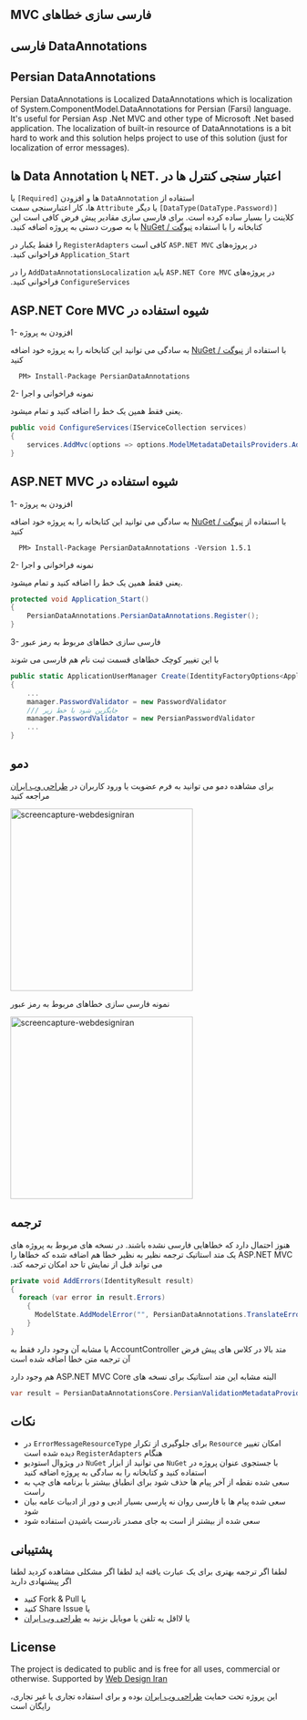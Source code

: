 ## &#x202b;فارسی سازی خطاهای MVC
## &#x202b;DataAnnotations فارسی
## Persian DataAnnotations
Persian DataAnnotations is Localized DataAnnotations which is localization of System.ComponentModel.DataAnnotations for Persian (Farsi) language. It's useful for Persian Asp .Net MVC and other type of Microsoft .Net based application.
The localization of built-in resource of DataAnnotations is a bit hard to work and this solution helps project to use of this solution (just for localization of error messages).



## &#x202b;اعتبار سنجی کنترل ها در .NET با Data Annotation ها
&#x202b;استفاده از `DataAnnotation` ها و افزودن `[Required]` یا `[DataType(DataType.Password)]` یا دیگر `Attribute` ها، کار اعتبارسنجی سمت کلاینت را بسیار ساده کرده است. برای فارسی سازی مقادیر پیش فرض کافی است این کتابخانه را با استفاده [نیوگت / NuGet](https://nuget.org/packages/PersianDataAnnotations) یا به صورت دستی به پروژه اضافه کنید. 

&#x202b;در پروژه‌های `ASP.NET MVC` کافی است `RegisterAdapters` را فقط یکبار در `Application_Start` فراخوانی کنید.

&#x202b;در پروژه‌های `ASP.NET Core MVC`  باید `AddDataAnnotationsLocalization` را در `ConfigureServices` فراخوانی کنید.



## &#x202b; شیوه استفاده در ASP.NET Core MVC

  1- افزودن به پروژه
  
&#x202b; با استفاده از [نیوگت / NuGet](https://nuget.org/packages/PersianDataAnnotations) به سادگی می توانید این کتابخانه را به پروژه خود اضافه کنید
  
```
  PM> Install-Package PersianDataAnnotations
```

  2- نمونه فراخوانی و اجرا
  
  یعنی فقط همین یک خط را اضافه کنید و تمام میشود.

```c#
public void ConfigureServices(IServiceCollection services)
{
    services.AddMvc(options => options.ModelMetadataDetailsProviders.Add(new PersianDataAnnotationsCore.PersianValidationMetadataProvider()));
}
```



## &#x202b; شیوه استفاده در ASP.NET MVC

  1- افزودن به پروژه
  
&#x202b; با استفاده از [نیوگت / NuGet](https://nuget.org/packages/PersianDataAnnotations) به سادگی می توانید این کتابخانه را به پروژه خود اضافه کنید
  
```
  PM> Install-Package PersianDataAnnotations -Version 1.5.1
```

  2- نمونه فراخوانی و اجرا
  
  یعنی فقط همین یک خط را اضافه کنید و تمام میشود.
```c#
protected void Application_Start()
{
    PersianDataAnnotations.PersianDataAnnotations.Register();
}
```

  3- فارسی سازی خطاهای مربوط به رمز عبور
  
با این تغییر کوچک خطاهای قسمت ثبت نام هم فارسی می شوند
```c#
public static ApplicationUserManager Create(IdentityFactoryOptions<ApplicationUserManager> options, IOwinContext context) 
{
    ...
    manager.PasswordValidator = new PasswordValidator 
    /// جایگزین شود با خط زیر
  	manager.PasswordValidator = new PersianPasswordValidator
    ...
}
```



## دمو
برای مشاهده دمو می توانید به فرم عضویت یا ورود کاربران در [طراحی وب ایران](http://webdesigniran.com) مراجعه کنید

<img alt="screencapture-webdesigniran" src="https://cloud.githubusercontent.com/assets/6195199/7538227/bfcb8226-f5b3-11e4-9bcc-b13baef6a4b7.png" width="320">

نمونه فارسی سازی خطاهای مربوط به رمز عبور

<img alt="screencapture-webdesigniran" src="https://cloud.githubusercontent.com/assets/6195199/7716477/dd77299a-fea7-11e4-8b85-695e9f919f00.png" width="320">



## ترجمه
&#x202b;‫هنوز احتمال دارد که خطاهایی فارسی نشده باشند. در نسخه های مربوط به پروژه های ASP.NET MVC یک متد استاتیک ترجمه نظیر به نظیر خطا هم اضافه شده که خطاها را می تواند قبل از نمایش تا حد امکان ترجمه کند.

```c#
private void AddErrors(IdentityResult result)
{
  foreach (var error in result.Errors)
	{
	  ModelState.AddModelError("", PersianDataAnnotations.TranslateError.Translate(error));
	}
}
```
&#x202b; متد بالا در کلاس های پیش فرض AccountController یا مشابه آن وجود دارد فقط به آن ترجمه متن خطا اضافه شده است

&#x202b;‫البته مشابه این متد استاتیک برای نسخه های ASP.NET MVC Core هم وجود دارد
```c#
var result = PersianDataAnnotationsCore.PersianValidationMetadataProvider.ToPersian(value)
```



## نکات
*	&#x202b;امکان تغییر `Resource` برای جلوگیری از تکرار `ErrorMessageResourceType` در هنگام `RegisterAdapters` دیده شده است
*	&#x202b;با جستجوی عنوان پروژه در `NuGet` می توانید از ابزار `NuGet` در ویژوال استودیو استفاده کنید و کتابخانه را به سادگی به پروژه اضافه کنید
*	سعی شده نقطه از آخر پیام ها حذف شود برای انطباق بیشتر با برنامه های چپ به راست
*	سعی شده پیام ها با فارسی روان نه پارسی بسیار ادبی و دور از ادبیات عامه بیان شود
*	سعی شده از بیشتر از است به جای مصدر نادرست باشیدن استفاده شود



## پشتیبانی
لطفا اگر ترجمه بهتری برای یک عبارت یافته اید
لطفا اگر مشکلی مشاهده کردید
لطفا اگر پیشنهادی دارید
- &#x202b;یا Fork & Pull کنید
- &#x202b;یا Share Issue کنید
- &#x202b;یا لااقل یه تلفن یا موبایل بزنید به [طراحی وب ایران](http://webdesigniran.com)

## <a name="license"></a> License

The project is dedicated to public and is free for all uses, commercial or otherwise.
Supported by [Web Design Iran](http://webdesigniran.com)

این پروژه تحت حمایت 
[طراحی وب ایران](http://webdesigniran.com)
 بوده و برای استفاده تجاری یا غیر تجاری، رایگان است

